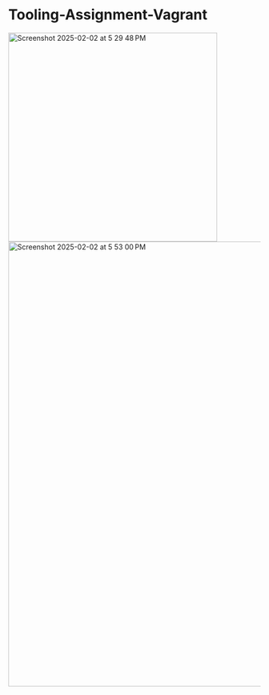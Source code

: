 # Tooling-Assignment-Vagrant
<img width="417" alt="Screenshot 2025-02-02 at 5 29 48 PM" src="https://github.com/user-attachments/assets/da6bcab4-f6fe-46b0-969c-ea96da265a38" />

<img width="888" alt="Screenshot 2025-02-02 at 5 53 00 PM" src="https://github.com/user-attachments/assets/586f4641-6834-44bc-881e-4aa7faabb7bf" />
